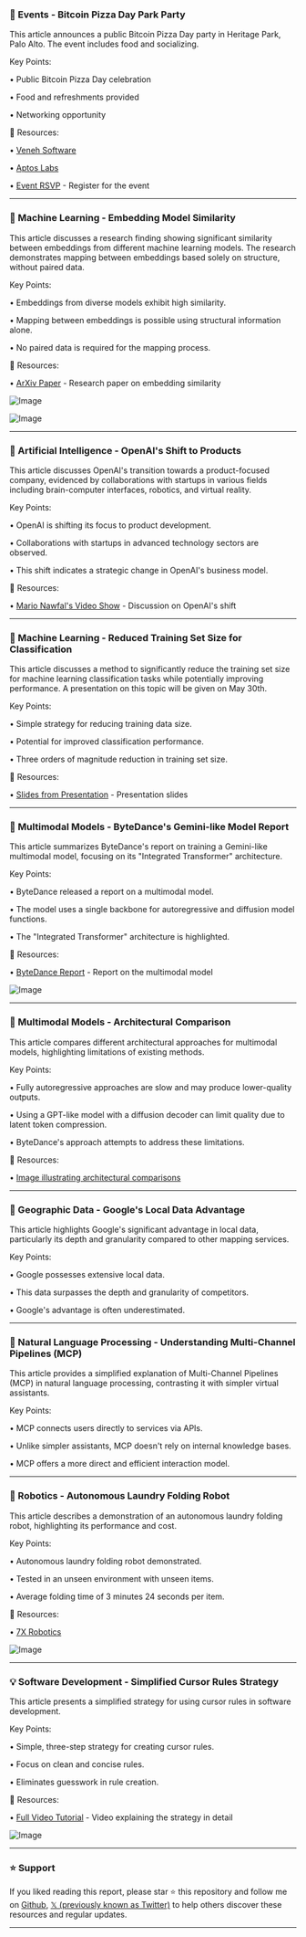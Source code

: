 ### 🍕 Events - Bitcoin Pizza Day Park Party

This article announces a public Bitcoin Pizza Day party in Heritage Park, Palo Alto.  The event includes food and socializing.

Key Points:

• Public Bitcoin Pizza Day celebration

•  Food and refreshments provided

• Networking opportunity


🔗 Resources:

• [Veneh Software](https://x.com/venehsoftw)

• [Aptos Labs](https://x.com/AptosLabs)

• [Event RSVP](https://lu.ma/SCMAY) - Register for the event


---
### 🤖 Machine Learning - Embedding Model Similarity

This article discusses a research finding showing significant similarity between embeddings from different machine learning models.  The research demonstrates mapping between embeddings based solely on structure, without paired data.

Key Points:

•  Embeddings from diverse models exhibit high similarity.

•  Mapping between embeddings is possible using structural information alone.

•  No paired data is required for the mapping process.


🔗 Resources:

• [ArXiv Paper](https://x.com/jxmnop/status/1925224612872233081) -  Research paper on embedding similarity

![Image](https://pbs.twimg.com/tweet_video_thumb/Gkfm2GKXcAA5gSL.jpg)

![Image](https://pbs.twimg.com/tweet_video_thumb/Gkfm2GKXUAAEkp1.jpg)


---
### 🤖 Artificial Intelligence - OpenAI's Shift to Products

This article discusses OpenAI's transition towards a product-focused company, evidenced by collaborations with startups in various fields including brain-computer interfaces, robotics, and virtual reality.

Key Points:

• OpenAI is shifting its focus to product development.

•  Collaborations with startups in advanced technology sectors are observed.

•  This shift indicates a strategic change in OpenAI's business model.


🔗 Resources:

• [Mario Nawfal's Video Show](https://x.com/MarioNawfal) - Discussion on OpenAI's shift


---
### 🤖 Machine Learning - Reduced Training Set Size for Classification

This article discusses a method to significantly reduce the training set size for machine learning classification tasks while potentially improving performance.  A presentation on this topic will be given on May 30th.


Key Points:

•  Simple strategy for reducing training data size.

•  Potential for improved classification performance.

•  Three orders of magnitude reduction in training set size.


🔗 Resources:

• [Slides from Presentation](https://x.com/ezamora1981/status/1925212188215579111) - Presentation slides


---
### 🤖 Multimodal Models - ByteDance's Gemini-like Model Report

This article summarizes ByteDance's report on training a Gemini-like multimodal model, focusing on its "Integrated Transformer" architecture.

Key Points:

• ByteDance released a report on a multimodal model.

•  The model uses a single backbone for autoregressive and diffusion model functions.

•  The "Integrated Transformer" architecture is highlighted.


🔗 Resources:

• [ByteDance Report](https://x.com/NielsRogge/status/1925211975459463484) -  Report on the multimodal model


![Image](https://pbs.twimg.com/media/Gre3m6aWgAAvzZZ?format=jpg&name=small)


---
### 🤖 Multimodal Models - Architectural Comparison

This article compares different architectural approaches for multimodal models, highlighting limitations of existing methods.

Key Points:

• Fully autoregressive approaches are slow and may produce lower-quality outputs.

•  Using a GPT-like model with a diffusion decoder can limit quality due to latent token compression.

•  ByteDance's approach attempts to address these limitations.


🔗 Resources:

• [Image illustrating architectural comparisons](https://pbs.twimg.com/media/Gre4g3kXYAATfVr?format=png&name=small)



---
### 🤖 Geographic Data - Google's Local Data Advantage

This article highlights Google's significant advantage in local data, particularly its depth and granularity compared to other mapping services.

Key Points:

• Google possesses extensive local data.

•  This data surpasses the depth and granularity of competitors.

•  Google's advantage is often underestimated.


---
### 🤖 Natural Language Processing -  Understanding Multi-Channel Pipelines (MCP)

This article provides a simplified explanation of Multi-Channel Pipelines (MCP) in natural language processing, contrasting it with simpler virtual assistants.


Key Points:

• MCP connects users directly to services via APIs.

•  Unlike simpler assistants, MCP doesn't rely on internal knowledge bases.

•  MCP offers a more direct and efficient interaction model.


---
### 🤖 Robotics - Autonomous Laundry Folding Robot

This article describes a demonstration of an autonomous laundry folding robot, highlighting its performance and cost.

Key Points:

• Autonomous laundry folding robot demonstrated.

•  Tested in an unseen environment with unseen items.

•  Average folding time of 3 minutes 24 seconds per item.


🔗 Resources:

• [7X Robotics](https://x.com/7Xrobotics)

![Image](https://pbs.twimg.com/amplify_video_thumb/1925011806113955840/img/mOZJtriusDLOixb3.jpg)



---
### 💡 Software Development - Simplified Cursor Rules Strategy

This article presents a simplified strategy for using cursor rules in software development.

Key Points:

• Simple, three-step strategy for creating cursor rules.

•  Focus on clean and concise rules.

•  Eliminates guesswork in rule creation.


🔗 Resources:

• [Full Video Tutorial](https://x.com/aimvpbuilders) - Video explaining the strategy in detail


![Image](https://pbs.twimg.com/media/GrejUryaUAAS6iB?format=jpg&name=small)


---

### ⭐️ Support

If you liked reading this report, please star ⭐️ this repository and follow me on [Github](https://github.com/Drix10), [𝕏 (previously known as Twitter)](https://x.com/DRIX_10_) to help others discover these resources and regular updates.

---